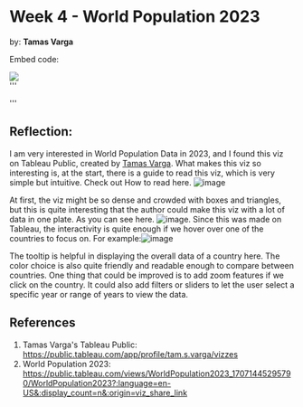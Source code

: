 # Week 4 - World Population 2023

by: **Tamas Varga**

Embed code: <div class='tableauPlaceholder' id='viz1707423019366' style='position: relative'><noscript><a href='#'><img alt=' ' src='https:&#47;&#47;public.tableau.com&#47;static&#47;images&#47;Wo&#47;WorldPopulation2023_17071445295790&#47;WorldPopulation2023&#47;1_rss.png' style='border: none' /></a></noscript><object class='tableauViz'  style='display:none;'><param name='host_url' value='https%3A%2F%2Fpublic.tableau.com%2F' /> <param name='embed_code_version' value='3' /> <param name='site_root' value='' /><param name='name' value='WorldPopulation2023_17071445295790&#47;WorldPopulation2023' /><param name='tabs' value='no' /><param name='toolbar' value='yes' /><param name='static_image' value='https:&#47;&#47;public.tableau.com&#47;static&#47;images&#47;Wo&#47;WorldPopulation2023_17071445295790&#47;WorldPopulation2023&#47;1.png' /> <param name='animate_transition' value='yes' /><param name='display_static_image' value='yes' /><param name='display_spinner' value='yes' /><param name='display_overlay' value='yes' /><param name='display_count' value='yes' /><param name='language' value='en-US' /></object></div>
'''
<script type='text/javascript'>                    var divElement = document.getElementById('viz1707423019366');                    var vizElement = divElement.getElementsByTagName('object')[0];                    vizElement.style.width='1985px';vizElement.style.height='2087px';                    var scriptElement = document.createElement('script');                    scriptElement.src = 'https://public.tableau.com/javascripts/api/viz_v1.js';                    vizElement.parentNode.insertBefore(scriptElement, vizElement);                </script>
'''


## Reflection:
I am very interested in World Population Data in 2023, and I found this viz on Tableau Public, created by [Tamas Varga](https://public.tableau.com/app/profile/tam.s.varga/vizzes). What makes this viz so interesting is, at the start, there is a guide to read this viz, which is very simple but intuitive. Check out How to read here. ![image](https://github.com/avivnur/reflections/assets/47585222/d4bff7cb-6624-4197-a34e-e9ea3fd199f0)

At first, the viz might be so dense and crowded with boxes and triangles, but this is quite interesting that the author could make this viz with a lot of data in one plate. As you can see here.
![image](https://github.com/avivnur/reflections/assets/47585222/d814cf4d-ebf0-4a8c-8ed4-871140366874). 
Since this was made on Tableau, the interactivity is quite enough if we hover over one of the countries to focus on. For example:![image](https://github.com/avivnur/reflections/assets/47585222/a5386a11-e134-41ac-a9ff-4f62cbca4132)

The tooltip is helpful in displaying the overall data of a country here. The color choice is also quite friendly and readable enough to compare between countries. One thing that could be improved is to add zoom features if we click on the country. It could also add filters or sliders to let the user select a specific year or range of years to view the data.


## References

1. Tamas Varga's Tableau Public: https://public.tableau.com/app/profile/tam.s.varga/vizzes
2. World Population 2023: https://public.tableau.com/views/WorldPopulation2023_17071445295790/WorldPopulation2023?:language=en-US&:display_count=n&:origin=viz_share_link

